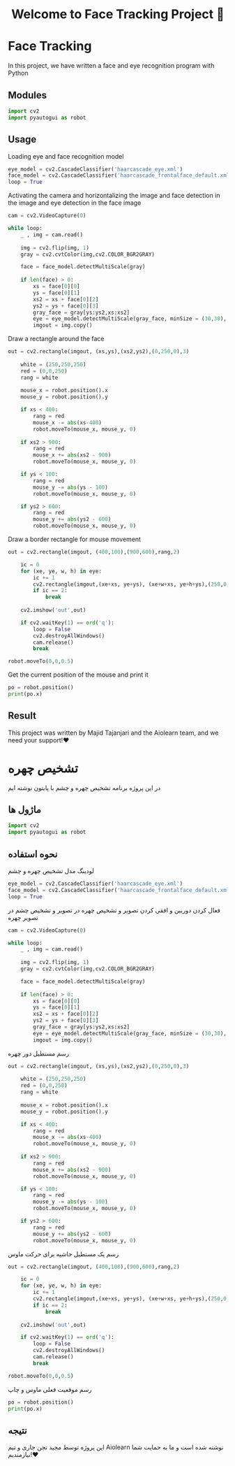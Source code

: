 <h1 align="center">Welcome to Face Tracking Project 👋</h1>

# Face Tracking

In this project, we have written a face and eye recognition program with Python

## Modules

```python
import cv2
import pyautogui as robot
```

## Usage
Loading eye and face recognition model

```python
eye_model = cv2.CascadeClassifier('haarcascade_eye.xml')
face_model = cv2.CascadeClassifier('haarcascade_frontalface_default.xml')
loop = True
```

Activating the camera and horizontalizing the image and face detection in the image and eye detection in the face image

```python
cam = cv2.VideoCapture(0)

while loop:
    _ , img = cam.read()
    
    img = cv2.flip(img, 1)
    gray = cv2.cvtColor(img,cv2.COLOR_BGR2GRAY)

    face = face_model.detectMultiScale(gray)
    
    if len(face) > 0:
        xs = face[0][0]
        ys = face[0][1]
        xs2 = xs + face[0][2]
        ys2 = ys + face[0][3]
        gray_face = gray[ys:ys2,xs:xs2]
        eye = eye_model.detectMultiScale(gray_face, minSize = (30,30), scaleFactor=1.1, minNeighbors=5)
        imgout = img.copy()
```
Draw a rectangle around the face

```python
out = cv2.rectangle(imgout, (xs,ys),(xs2,ys2),(0,250,0),3)
    
    white = (250,250,250)
    red = (0,0,250)
    rang = white
    
    mouse_x = robot.position().x
    mouse_y = robot.position().y

    if xs < 400:
        rang = red
        mouse_x -= abs(xs-400)
        robot.moveTo(mouse_x, mouse_y, 0)
    
    if xs2 > 900:
        rang = red
        mouse_x += abs(xs2 - 900)
        robot.moveTo(mouse_x, mouse_y, 0)

    if ys < 100:
        rang = red
        mouse_y -= abs(ys - 100)
        robot.moveTo(mouse_x, mouse_y, 0)

    if ys2 > 600:
        rang = red
        mouse_y += abs(ys2 - 600)
        robot.moveTo(mouse_x, mouse_y, 0)
```

Draw a border rectangle for mouse movement

```python
out = cv2.rectangle(imgout, (400,100),(900,600),rang,2)

    ic = 0
    for (xe, ye, w, h) in eye:
        ic += 1
        cv2.rectangle(imgout,(xe+xs, ye+ys), (xe+w+xs, ye+h+ys),(250,0,0),2)
        if ic == 2:
            break
    
    cv2.imshow('out',out)

    if cv2.waitKey(1) == ord('q'):
        loop = False
        cv2.destroyAllWindows()
        cam.release()
        break

robot.moveTo(0,0,0.5)
```
Get the current position of the mouse and print it

```python
po = robot.position()
print(po.x)
```

## Result

This project was written by Majid Tajanjari and the Aiolearn team, and we need your support!❤️

# تشخیص چهره

در این پروژه برنامه تشخیص چهره و چشم با پایتون نوشته ایم

## ماژول ها

```python
import cv2
import pyautogui as robot
```

## نحوه استفاده
لودینگ مدل تشخیص چهره و چشم

```python
eye_model = cv2.CascadeClassifier('haarcascade_eye.xml')
face_model = cv2.CascadeClassifier('haarcascade_frontalface_default.xml')
loop = True
```

فعال کردن دوربین و افقی کردن تصویر و تشخیص چهره در تصویر و تشخیص چشم در تصویر چهره

```python
cam = cv2.VideoCapture(0)

while loop:
    _ , img = cam.read()
    
    img = cv2.flip(img, 1)
    gray = cv2.cvtColor(img,cv2.COLOR_BGR2GRAY)

    face = face_model.detectMultiScale(gray)
    
    if len(face) > 0:
        xs = face[0][0]
        ys = face[0][1]
        xs2 = xs + face[0][2]
        ys2 = ys + face[0][3]
        gray_face = gray[ys:ys2,xs:xs2]
        eye = eye_model.detectMultiScale(gray_face, minSize = (30,30), scaleFactor=1.1, minNeighbors=5)
        imgout = img.copy()
```
رسم مستطیل دور چهره

```python
out = cv2.rectangle(imgout, (xs,ys),(xs2,ys2),(0,250,0),3)
    
    white = (250,250,250)
    red = (0,0,250)
    rang = white
    
    mouse_x = robot.position().x
    mouse_y = robot.position().y

    if xs < 400:
        rang = red
        mouse_x -= abs(xs-400)
        robot.moveTo(mouse_x, mouse_y, 0)
    
    if xs2 > 900:
        rang = red
        mouse_x += abs(xs2 - 900)
        robot.moveTo(mouse_x, mouse_y, 0)

    if ys < 100:
        rang = red
        mouse_y -= abs(ys - 100)
        robot.moveTo(mouse_x, mouse_y, 0)

    if ys2 > 600:
        rang = red
        mouse_y += abs(ys2 - 600)
        robot.moveTo(mouse_x, mouse_y, 0)
```

رسم یک مستطیل حاشیه برای حرکت ماوس

```python
out = cv2.rectangle(imgout, (400,100),(900,600),rang,2)

    ic = 0
    for (xe, ye, w, h) in eye:
        ic += 1
        cv2.rectangle(imgout,(xe+xs, ye+ys), (xe+w+xs, ye+h+ys),(250,0,0),2)
        if ic == 2:
            break
    
    cv2.imshow('out',out)

    if cv2.waitKey(1) == ord('q'):
        loop = False
        cv2.destroyAllWindows()
        cam.release()
        break

robot.moveTo(0,0,0.5)
```
رسم موقعیت فعلی ماوس و  چاپ

```python
po = robot.position()
print(po.x)
```

## نتیجه

این پروژه توسط مجید تجن جاری و تیم Aiolearn نوشته شده است و ما به حمایت شما نیازمندیم!❤️